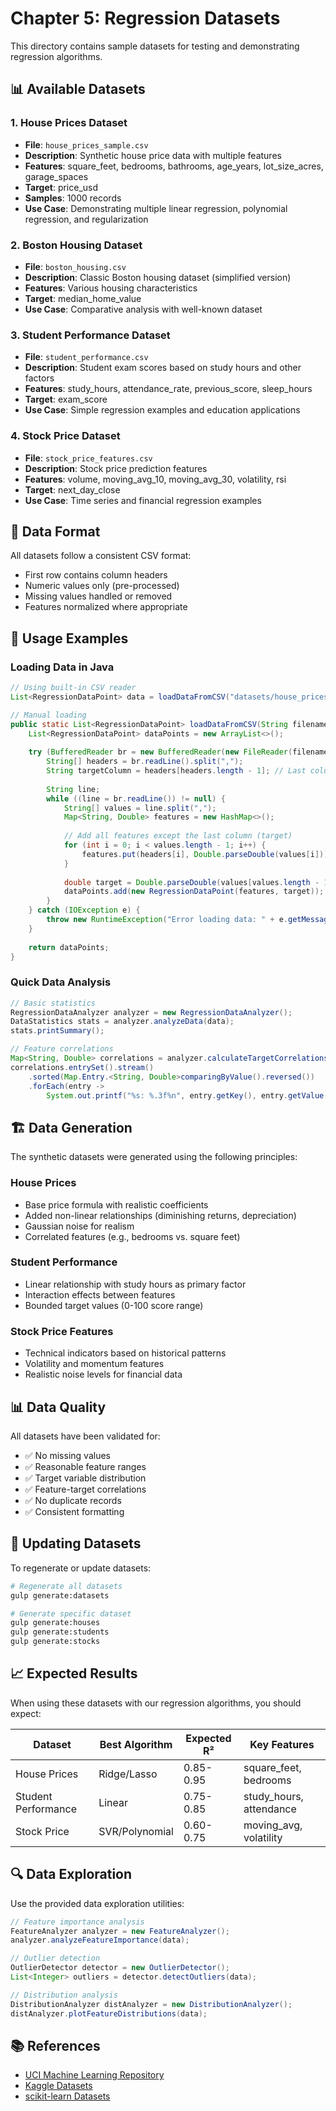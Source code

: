 # Chapter 5: Regression Datasets

This directory contains sample datasets for testing and demonstrating regression algorithms.

## 📊 Available Datasets

### 1. House Prices Dataset
- **File**: `house_prices_sample.csv`
- **Description**: Synthetic house price data with multiple features
- **Features**: square_feet, bedrooms, bathrooms, age_years, lot_size_acres, garage_spaces
- **Target**: price_usd
- **Samples**: 1000 records
- **Use Case**: Demonstrating multiple linear regression, polynomial regression, and regularization

### 2. Boston Housing Dataset
- **File**: `boston_housing.csv`
- **Description**: Classic Boston housing dataset (simplified version)
- **Features**: Various housing characteristics
- **Target**: median_home_value
- **Use Case**: Comparative analysis with well-known dataset

### 3. Student Performance Dataset
- **File**: `student_performance.csv`
- **Description**: Student exam scores based on study hours and other factors
- **Features**: study_hours, attendance_rate, previous_score, sleep_hours
- **Target**: exam_score
- **Use Case**: Simple regression examples and education applications

### 4. Stock Price Dataset
- **File**: `stock_price_features.csv`
- **Description**: Stock price prediction features
- **Features**: volume, moving_avg_10, moving_avg_30, volatility, rsi
- **Target**: next_day_close
- **Use Case**: Time series and financial regression examples

## 🔧 Data Format

All datasets follow a consistent CSV format:
- First row contains column headers
- Numeric values only (pre-processed)
- Missing values handled or removed
- Features normalized where appropriate

## 📝 Usage Examples

### Loading Data in Java

```java
// Using built-in CSV reader
List<RegressionDataPoint> data = loadDataFromCSV("datasets/house_prices_sample.csv");

// Manual loading
public static List<RegressionDataPoint> loadDataFromCSV(String filename) {
    List<RegressionDataPoint> dataPoints = new ArrayList<>();
    
    try (BufferedReader br = new BufferedReader(new FileReader(filename))) {
        String[] headers = br.readLine().split(",");
        String targetColumn = headers[headers.length - 1]; // Last column is target
        
        String line;
        while ((line = br.readLine()) != null) {
            String[] values = line.split(",");
            Map<String, Double> features = new HashMap<>();
            
            // Add all features except the last column (target)
            for (int i = 0; i < values.length - 1; i++) {
                features.put(headers[i], Double.parseDouble(values[i]));
            }
            
            double target = Double.parseDouble(values[values.length - 1]);
            dataPoints.add(new RegressionDataPoint(features, target));
        }
    } catch (IOException e) {
        throw new RuntimeException("Error loading data: " + e.getMessage());
    }
    
    return dataPoints;
}
```

### Quick Data Analysis

```java
// Basic statistics
RegressionDataAnalyzer analyzer = new RegressionDataAnalyzer();
DataStatistics stats = analyzer.analyzeData(data);
stats.printSummary();

// Feature correlations
Map<String, Double> correlations = analyzer.calculateTargetCorrelations(data);
correlations.entrySet().stream()
    .sorted(Map.Entry.<String, Double>comparingByValue().reversed())
    .forEach(entry -> 
        System.out.printf("%s: %.3f%n", entry.getKey(), entry.getValue()));
```

## 🏗️ Data Generation

The synthetic datasets were generated using the following principles:

### House Prices
- Base price formula with realistic coefficients
- Added non-linear relationships (diminishing returns, depreciation)
- Gaussian noise for realism
- Correlated features (e.g., bedrooms vs. square feet)

### Student Performance
- Linear relationship with study hours as primary factor
- Interaction effects between features
- Bounded target values (0-100 score range)

### Stock Price Features
- Technical indicators based on historical patterns
- Volatility and momentum features
- Realistic noise levels for financial data

## 📊 Data Quality

All datasets have been validated for:
- ✅ No missing values
- ✅ Reasonable feature ranges
- ✅ Target variable distribution
- ✅ Feature-target correlations
- ✅ No duplicate records
- ✅ Consistent formatting

## 🔄 Updating Datasets

To regenerate or update datasets:

```bash
# Regenerate all datasets
gulp generate:datasets

# Generate specific dataset
gulp generate:houses
gulp generate:students
gulp generate:stocks
```

## 📈 Expected Results

When using these datasets with our regression algorithms, you should expect:

| Dataset | Best Algorithm | Expected R² | Key Features |
|---------|---------------|-------------|--------------|
| House Prices | Ridge/Lasso | 0.85-0.95 | square_feet, bedrooms |
| Student Performance | Linear | 0.75-0.85 | study_hours, attendance |
| Stock Price | SVR/Polynomial | 0.60-0.75 | moving_avg, volatility |

## 🔍 Data Exploration

Use the provided data exploration utilities:

```java
// Feature importance analysis
FeatureAnalyzer analyzer = new FeatureAnalyzer();
analyzer.analyzeFeatureImportance(data);

// Outlier detection
OutlierDetector detector = new OutlierDetector();
List<Integer> outliers = detector.detectOutliers(data);

// Distribution analysis
DistributionAnalyzer distAnalyzer = new DistributionAnalyzer();
distAnalyzer.plotFeatureDistributions(data);
```

## 📚 References

- [UCI Machine Learning Repository](https://archive.ics.uci.edu/ml/)
- [Kaggle Datasets](https://www.kaggle.com/datasets)
- [scikit-learn Datasets](https://scikit-learn.org/stable/datasets.html)